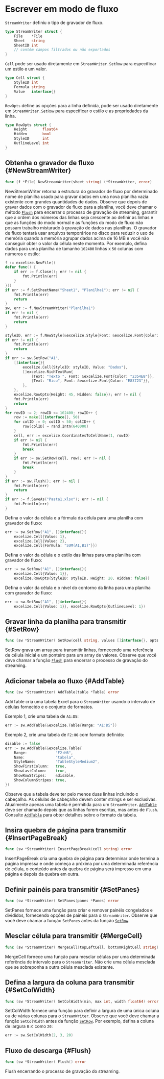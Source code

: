 # Escrever em modo de fluxo

`StreamWriter` definiu o tipo de gravador de fluxo.

```go
type StreamWriter struct {
    File    *File
    Sheet   string
    SheetID int
    // contém campos filtrados ou não exportados
}
```

`Cell` pode ser usado diretamente em `StreamWriter.SetRow` para especificar um estilo e um valor.

```go
type Cell struct {
    StyleID int
    Formula string
    Value   interface{}
}
```

`RowOpts` define as opções para a linha definida, pode ser usado diretamente em `StreamWriter.SetRow` para especificar o estilo e as propriedades da linha.

```go
type RowOpts struct {
    Height       float64
    Hidden       bool
    StyleID      int
    OutlineLevel int
}
```

## Obtenha o gravador de fluxo {#NewStreamWriter}

```go
func (f *File) NewStreamWriter(sheet string) (*StreamWriter, error)
```

NewStreamWriter retorna a estrutura do gravador de fluxo por determinado nome de planilha usado para gravar dados em uma nova planilha vazia existente com grandes quantidades de dados. Observe que depois de gravar dados com o gravador de fluxo para a planilha, você deve chamar o método [`Flush`](stream.md#Flush) para encerrar o processo de gravação de streaming, garantir que a ordem dos números das linhas seja crescente ao definir as linhas e que as funções do modo normal e as funções do modo de fluxo não possam trabalho misturado à gravação de dados nas planilhas. O gravador de fluxo tentará usar arquivos temporários no disco para reduzir o uso de memória quando a memória agrupar dados acima de 16 MB e você não conseguir obter o valor da célula neste momento. Por exemplo, defina dados para uma planilha de tamanho `102400` linhas x `50` colunas com números e estilo:

```go
f := excelize.NewFile()
defer func() {
    if err := f.Close(); err != nil {
        fmt.Println(err)
    }
}()
if err := f.SetSheetName("Sheet1", "Planilha1"); err != nil {
    fmt.Println(err)
    return
}
sw, err := f.NewStreamWriter("Planilha1")
if err != nil {
    fmt.Println(err)
    return
}

styleID, err := f.NewStyle(&excelize.Style{Font: &excelize.Font{Color: "777777"}})
if err != nil {
    fmt.Println(err)
    return
}
if err := sw.SetRow("A1",
    []interface{}{
        excelize.Cell{StyleID: styleID, Value: "Dados"},
        []excelize.RichTextRun{
            {Text: "Texto ", Font: &excelize.Font{Color: "2354E8"}},
            {Text: "Rico", Font: &excelize.Font{Color: "E83723"}},
        },
    },
    excelize.RowOpts{Height: 45, Hidden: false}); err != nil {
    fmt.Println(err)
    return
}
for rowID := 2; rowID <= 102400; rowID++ {
    row := make([]interface{}, 50)
    for colID := 0; colID < 50; colID++ {
        row[colID] = rand.Intn(640000)
    }
    cell, err := excelize.CoordinatesToCellName(1, rowID)
    if err != nil {
        fmt.Println(err)
        break
    }
    if err := sw.SetRow(cell, row); err != nil {
        fmt.Println(err)
        break
    }
}
if err := sw.Flush(); err != nil {
    fmt.Println(err)
    return
}
if err := f.SaveAs("Pasta1.xlsx"); err != nil {
    fmt.Println(err)
}
```

Defina o valor da célula e a fórmula da célula para uma planilha com gravador de fluxo:

```go
err := sw.SetRow("A1", []interface{}{
    excelize.Cell{Value: 1},
    excelize.Cell{Value: 2},
    excelize.Cell{Formula: "SUM(A1,B1)"}})
```

Defina o valor da célula e o estilo das linhas para uma planilha com gravador de fluxo:

```go
err := sw.SetRow("A1", []interface{}{
    excelize.Cell{Value: 1}},
    excelize.RowOpts{StyleID: styleID, Height: 20, Hidden: false})
```

Defina o valor da célula e o nível do contorno da linha para uma planilha com gravador de fluxo:

```go
err := sw.SetRow("A1", []interface{}{
    excelize.Cell{Value: 1}}, excelize.RowOpts{OutlineLevel: 1})
```

## Gravar linha da planilha para transmitir {#SetRow}

```go
func (sw *StreamWriter) SetRow(cell string, values []interface{}, opts ...RowOpts) error
```

SetRow grava um array para transmitir linhas, fornecendo uma referência de célula inicial e um ponteiro para um array de valores. Observe que você deve chamar a função [`Flush`](stream.md#Flush) para encerrar o processo de gravação do streaming.

## Adicionar tabela ao fluxo {#AddTable}

```go
func (sw *StreamWriter) AddTable(table *Table) error
```

AddTable cria uma tabela Excel para o `StreamWriter` usando o intervalo de células fornecido e o conjunto de formatos.

Exemplo 1, crie uma tabela de `A1:D5`:

```go
err := sw.AddTable(&excelize.Table{Range: "A1:D5"})
```

Exemplo 2, crie uma tabela de `F2:H6` com formato definido:

```go
disable := false
err := sw.AddTable(&excelize.Table{
    Range:             "F2:H6",
    Name:              "tabela",
    StyleName:         "TableStyleMedium2",
    ShowFirstColumn:   true,
    ShowLastColumn:    true,
    ShowRowStripes:    &disable,
    ShowColumnStripes: true,
})
```

Observe que a tabela deve ter pelo menos duas linhas incluindo o cabeçalho. As células de cabeçalho devem conter strings e ser exclusivas. Atualmente apenas uma tabela é permitida para um `StreamWriter`. [`AddTable`](stream.md#AddTable) deve ser chamado depois que as linhas forem escritas, mas antes de `Flush`. Consulte [`AddTable`](stream.md#AddTable) para obter detalhes sobre o formato da tabela.

## Insira quebra de página para transmitir {#InsertPageBreak}

```go
func (sw *StreamWriter) InsertPageBreak(cell string) error
```

InsertPageBreak cria uma quebra de página para determinar onde termina a página impressa e onde começa a próxima por uma determinada referência de célula, o conteúdo antes da quebra de página será impresso em uma página e depois da quebra em outra.

## Definir painéis para transmitir {#SetPanes}

```go
func (sw *StreamWriter) SetPanes(panes *Panes) error
```

SetPanes fornece uma função para criar e remover painéis congelados e divididos, fornecendo opções de painéis para o `StreamWriter`. Observe que você deve chamar a função `SetPanes` antes da função [`SetRow`](stream.md#SetRow).

## Mesclar célula para transmitir {#MergeCell}

```go
func (sw *StreamWriter) MergeCell(topLeftCell, bottomRightCell string) error
```

MergeCell fornece uma função para mesclar células por uma determinada referência de intervalo para o `StreamWriter`. Não crie uma célula mesclada que se sobreponha a outra célula mesclada existente.

## Defina a largura da coluna para transmitir {#SetColWidth}

```go
func (sw *StreamWriter) SetColWidth(min, max int, width float64) error
```

SetColWidth fornece uma função para definir a largura de uma única coluna ou de várias colunas para o `StreamWriter`. Observe que você deve chamar a função `SetColWidth` antes da função [`SetRow`](stream.md#SetRow). Por exemplo, defina a coluna de largura `B:C` como `20`:

```go
err := sw.SetColWidth(2, 3, 20)
```

## Fluxo de descarga {#Flush}

```go
func (sw *StreamWriter) Flush() error
```

Flush encerrando o processo de gravação do streaming.
